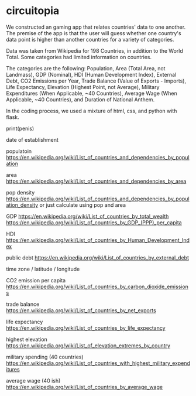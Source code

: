 # circuitopia

We constructed an gaming app that relates countries' data to one another. The premise of the app is that the user will guess whether one country's data point is higher than another countries for a variety of categories. 

Data was taken from Wikipedia for 198 Countries, in addition to the World Total. Some categories had limited information on countries.

The categories are the following: Population, Area (Total Area, not Landmass), GDP (Nominal), HDI (Human Development Index), External Debt, CO2 Emissions per Year, Trade Balance (Value of Exports - Imports), Life Expectancy, Elevation (Highest Point, not Average), Military Expenditures (When Applicable, ~40 Countries), Average Wage (When Applicable, ~40 Countries), and Duration of National Anthem.



In the coding process, we used a mixture of html, css, and python with flask. 


print(penis)


date of establishment

populatoin
    https://en.wikipedia.org/wiki/List_of_countries_and_dependencies_by_population

area   
    https://en.wikipedia.org/wiki/List_of_countries_and_dependencies_by_area

pop density
    https://en.wikipedia.org/wiki/List_of_countries_and_dependencies_by_population_density
    or just calculate using pop and area

GDP
    https://en.wikipedia.org/wiki/List_of_countries_by_total_wealth
    https://en.wikipedia.org/wiki/List_of_countries_by_GDP_(PPP)_per_capita

HDI
    https://en.wikipedia.org/wiki/List_of_countries_by_Human_Development_Index

public debt
    https://en.wikipedia.org/wiki/List_of_countries_by_external_debt

time zone / latitude / longitude


CO2 emission per capita
    https://en.wikipedia.org/wiki/List_of_countries_by_carbon_dioxide_emissions

trade balance
    https://en.wikipedia.org/wiki/List_of_countries_by_net_exports

life expectancy
    https://en.wikipedia.org/wiki/List_of_countries_by_life_expectancy


highest elevation
    https://en.wikipedia.org/wiki/List_of_elevation_extremes_by_country

military spending (40 countries) 
    https://en.wikipedia.org/wiki/List_of_countries_with_highest_military_expenditures

average wage (40 ish)
    https://en.wikipedia.org/wiki/List_of_countries_by_average_wage
